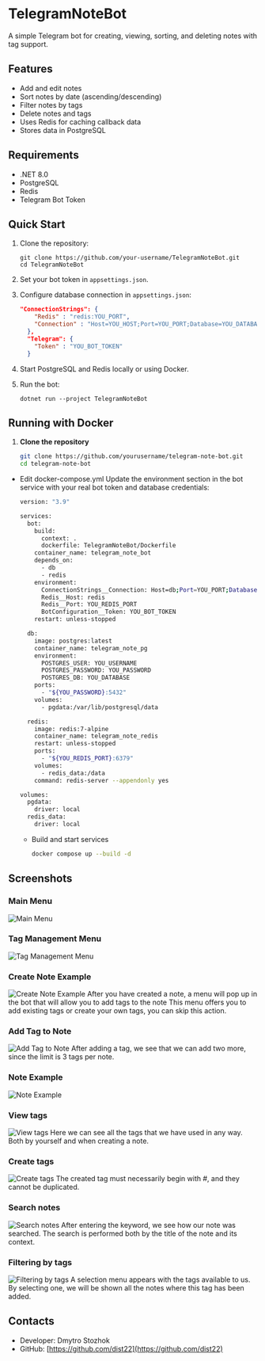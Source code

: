 # TelegramNoteBot

A simple Telegram bot for creating, viewing, sorting, and deleting notes with tag support.

## Features
- Add and edit notes
- Sort notes by date (ascending/descending)
- Filter notes by tags
- Delete notes and tags
- Uses Redis for caching callback data
- Stores data in PostgreSQL

## Requirements
- .NET 8.0
- PostgreSQL
- Redis
- Telegram Bot Token

## Quick Start

1. Clone the repository:
    ```
    git clone https://github.com/your-username/TelegramNoteBot.git
    cd TelegramNoteBot
    ```

2. Set your bot token in `appsettings.json`.

3. Configure database connection in `appsettings.json`:
    ```json
    "ConnectionStrings": {
        "Redis" : "redis:YOU_PORT",
        "Connection" : "Host=YOU_HOST;Port=YOU_PORT;Database=YOU_DATABASE;Username=YOU_USERNAME;Password=YOU_PASSWORD"
      },
      "Telegram": {
        "Token" : "YOU_BOT_TOKEN"
      }
    ```

4. Start PostgreSQL and Redis locally or using Docker.

5. Run the bot:
    ```
    dotnet run --project TelegramNoteBot
    ```

## Running with Docker

1. **Clone the repository**  
   ```bash
   git clone https://github.com/yourusername/telegram-note-bot.git
   cd telegram-note-bot
   ```

- Edit docker-compose.yml
    Update the environment section in the bot service with your real bot token and database credentials:
    ```bash
    version: "3.9"
    
    services:
      bot:
        build:
          context: .
          dockerfile: TelegramNoteBot/Dockerfile
        container_name: telegram_note_bot
        depends_on:
          - db
          - redis
        environment:
          ConnectionStrings__Connection: Host=db;Port=YOU_PORT;Database=YOU_DATABASE;Username=YOU_USERNAME;Password=YOU_PASSWORD
          Redis__Host: redis
          Redis__Port: YOU_REDIS_PORT
          BotConfiguration__Token: YOU_BOT_TOKEN
        restart: unless-stopped
    
      db:
        image: postgres:latest
        container_name: telegram_note_pg
        environment:
          POSTGRES_USER: YOU_USERNAME
          POSTGRES_PASSWORD: YOU_PASSWORD
          POSTGRES_DB: YOU_DATABASE
        ports:
          - "${YOU_PASSWORD}:5432"
        volumes:
          - pgdata:/var/lib/postgresql/data
    
      redis:
        image: redis:7-alpine
        container_name: telegram_note_redis
        restart: unless-stopped
        ports:
          - "${YOU_REDIS_PORT}:6379"
        volumes:
          - redis_data:/data
        command: redis-server --appendonly yes
    
    volumes:
      pgdata:
        driver: local
      redis_data:
        driver: local
    ```
  - Build and start services
    ```bash
    docker compose up --build -d
    ```
## Screenshots

### Main Menu
![Main Menu](assets/screenshots/startMessage.jpg)

### Tag Management Menu
![Tag Management Menu](assets/screenshots/TagMenu.jpg)

### Create Note Example
![Create Note Example](assets/screenshots/CreateNote.jpg)
After you have created a note, a menu will pop up in the bot that will allow you to add tags to the note
This menu offers you to add existing tags or create your own tags, you can skip this action.

### Add Tag to Note
![Add Tag to Note](assets/screenshots/AddTagToNote.jpg)
After adding a tag, we see that we can add two more, since the limit is 3 tags per note.

### Note Example
![Note Example](assets/screenshots/NoteExample.jpg)

### View tags
![View tags](assets/screenshots/viewTags.jpg)
Here we can see all the tags that we have used in any way. Both by yourself and when creating a note.

### Create tags
![Create tags](assets/screenshots/adding_tag.jpg)
The created tag must necessarily begin with #, and they cannot be duplicated.

### Search notes
![Search notes](assets/screenshots/searchNotes.jpg)
After entering the keyword, we see how our note was searched. The search is performed both by the title of the note and its context.

### Filtering by tags
![Filtering by tags](assets/screenshots/filterByTagMenu.jpg)
A selection menu appears with the tags available to us. By selecting one, we will be shown all the notes where this tag has been added.

## Contacts
- Developer: Dmytro Stozhok  
- GitHub: [https://github.com/dist22](https://github.com/dist22)
